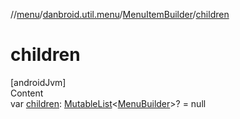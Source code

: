 //[menu](../../index.md)/[danbroid.util.menu](../index.md)/[MenuItemBuilder](index.md)/[children](children.md)



# children  
[androidJvm]  
Content  
var [children](children.md): [MutableList](https://kotlinlang.org/api/latest/jvm/stdlib/kotlin.collections/-mutable-list/index.html)<[MenuBuilder](../-menu-builder/index.md)>? = null  



